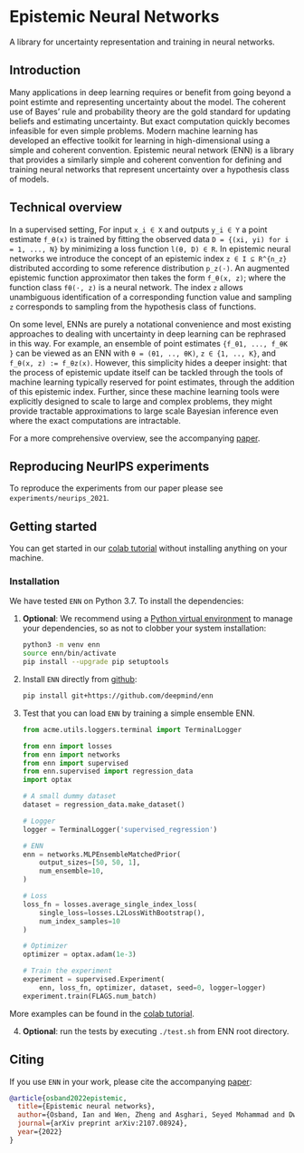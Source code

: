 # Epistemic Neural Networks

A library for uncertainty representation and training in neural networks.

## Introduction
Many applications in deep learning requires or benefit from going beyond a
point estimte and representing uncertainty about the model. The coherent use
of Bayes’ rule and probability theory are the gold standard for updating
beliefs and estimating uncertainty. But exact computation quickly becomes
infeasible for even simple problems. Modern machine learning has developed an
effective toolkit for learning in high-dimensional using a simple and
coherent convention. Epistemic neural network (ENN) is a library that
provides a similarly simple and coherent convention for defining and training
neural networks that represent uncertainty over a hypothesis class of models.

## Technical overview
In a supervised setting, For input `x_i ∈ X` and
outputs `y_i ∈ Y` a point estimate `f_θ(x)` is trained by fitting the
observed data `D = {(xi, yi) for i = 1, ..., N}` by minimizing a loss
function `l(θ, D) ∈ R`. In epistemic neural networks we
introduce the concept of an epistemic index `z ∈ I ⊆ R^{n_z}` distributed
according to some reference distribution `p_z(·)`. An augmented epistemic
function approximator then takes the form `f_θ(x, z)`; where the function
class `fθ(·, z)` is a neural network. The index `z` allows unambiguous
identification of a corresponding function value and sampling `z` corresponds
to sampling from the hypothesis class of functions.

On some level, ENNs are purely a notational convenience and most existing
approaches to dealing with uncertainty in deep learning can be rephrased in
this way. For example, an ensemble of point estimates `{f_θ1, ..., f_θK }`
can be viewed as an ENN with `θ = (θ1, .., θK)`, `z ∈ {1, .., K}`, and
`f_θ(x, z) := f_θz(x)`. However, this simplicity hides a deeper insight: that
the process of epistemic update itself can be tackled through the tools of
machine learning typically reserved for point estimates, through the addition
of this epistemic index. Further, since these machine learning tools were
explicitly designed to scale to large and complex problems, they might
provide tractable approximations to large scale Bayesian inference even where
the exact computations are intractable.

For a more comprehensive overview, see the accompanying [paper].

## Reproducing NeurIPS experiments

To reproduce the experiments from our paper please see `experiments/neurips_2021`.

## Getting started

You can get started in our [colab tutorial] without installing anything on your
machine.

### Installation

We have tested `ENN` on Python 3.7. To install the dependencies:

1.  **Optional**: We recommend using a
    [Python virtual environment](https://docs.python.org/3/tutorial/venv.html)
    to manage your dependencies, so as not to clobber your system installation:

    ```bash
    python3 -m venv enn
    source enn/bin/activate
    pip install --upgrade pip setuptools
    ```

2.  Install `ENN` directly from [github](https://github.com/deepmind/enn):

    ```bash
    pip install git+https://github.com/deepmind/enn
    ```
3.  Test that you can load `ENN` by training a simple ensemble ENN.

    ```python
    from acme.utils.loggers.terminal import TerminalLogger

    from enn import losses
    from enn import networks
    from enn import supervised
    from enn.supervised import regression_data
    import optax

    # A small dummy dataset
    dataset = regression_data.make_dataset()

    # Logger
    logger = TerminalLogger('supervised_regression')

    # ENN
    enn = networks.MLPEnsembleMatchedPrior(
        output_sizes=[50, 50, 1],
        num_ensemble=10,
    )

    # Loss
    loss_fn = losses.average_single_index_loss(
        single_loss=losses.L2LossWithBootstrap(),
        num_index_samples=10
    )

    # Optimizer
    optimizer = optax.adam(1e-3)

    # Train the experiment
    experiment = supervised.Experiment(
        enn, loss_fn, optimizer, dataset, seed=0, logger=logger)
    experiment.train(FLAGS.num_batch)
    ```

More examples can be found in the [colab tutorial].

4. **Optional**: run the tests by executing `./test.sh` from ENN root directory.

## Citing

If you use `ENN` in your work, please cite the accompanying [paper]:

```bibtex
@article{osband2022epistemic,
  title={Epistemic neural networks},
  author={Osband, Ian and Wen, Zheng and Asghari, Seyed Mohammad and Dwaracherla, Vikranth and Ibrahimi, Morteza and Lu, Xiuyuan and Van Roy, Benjamin},
  journal={arXiv preprint arXiv:2107.08924},
  year={2022}
}
```

[colab tutorial]: https://colab.research.google.com/github/deepmind/enn/blob/master/enn/colabs/enn_demo.ipynb
[paper]: https://arxiv.org/abs/2107.08924
